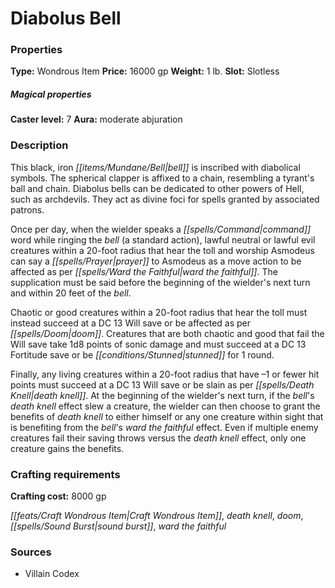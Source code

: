 ﻿---
Title: "Diabolus Bell"
Type: "Wondrous Item"
Price: "16000 gp"
Weight: "1 lb."
Slot: "Slotless"
Caster level: "7"
Aura: "moderate abjuration"
Description: |
  "This black, iron bell is inscribed with diabolical symbols. The spherical clapper is affixed to a chain, resembling a tyrant's ball and chain. _Diabolus bells_ can be dedicated to other powers of Hell, such as archdevils. They act as divine foci for spells granted by associated patrons.
  Once per day, when the wielder speaks a command word while ringing the bell (a standard action), lawful neutral or lawful evil creatures within a 20-foot radius that hear the toll and worship Asmodeus can say a prayer to Asmodeus as a move action to be affected as per _ward the faithful_. The supplication must be said before the beginning of the wielder's next turn and within 20 feet of the bell.
  Chaotic or good creatures within a 20-foot radius that hear the toll must instead succeed at a DC 13 Will save or be affected as per _doom_. Creatures that are both chaotic and good that fail the Will save take 1d8 points of sonic damage and must succeed at a DC 13 Fortitude save or be stunned for 1 round.
  Finally, any living creatures within a 20-foot radius that have –1 or fewer hit points must succeed at a DC 13 Will save or be slain as per _death knell_. At the beginning of the wielder's next turn, if the bell's _death knell_ effect slew a creature, the wielder can then choose to grant the benefits of _death knell_ to either himself or any one creature within sight that is benefiting from the bell's _ward the faithful_ effect. Even if multiple enemy creatures fail their saving throws versus the _death knell_ effect, only one creature gains the benefits."
Crafting cost: "8000 gp"
Sources: "['Villain Codex']"
---

# Diabolus Bell

### Properties

**Type:** Wondrous Item **Price:** 16000 gp **Weight:** 1 lb. **Slot:** Slotless

##### Magical properties

**Caster level:** 7 **Aura:** moderate abjuration

### Description

This black, iron _[[items/Mundane/Bell|bell]]_ is inscribed with diabolical symbols. The spherical clapper is affixed to a chain, resembling a tyrant's ball and chain. Diabolus bells can be dedicated to other powers of Hell, such as archdevils. They act as divine foci for spells granted by associated patrons.

Once per day, when the wielder speaks a _[[spells/Command|command]]_ word while ringing the _bell_ (a standard action), lawful neutral or lawful evil creatures within a 20-foot radius that hear the toll and worship Asmodeus can say a _[[spells/Prayer|prayer]]_ to Asmodeus as a move action to be affected as per _[[spells/Ward the Faithful|ward the faithful]]_. The supplication must be said before the beginning of the wielder's next turn and within 20 feet of the _bell_.

Chaotic or good creatures within a 20-foot radius that hear the toll must instead succeed at a DC 13 Will save or be affected as per _[[spells/Doom|doom]]_. Creatures that are both chaotic and good that fail the Will save take 1d8 points of sonic damage and must succeed at a DC 13 Fortitude save or be _[[conditions/Stunned|stunned]]_ for 1 round.

Finally, any living creatures within a 20-foot radius that have –1 or fewer hit points must succeed at a DC 13 Will save or be slain as per _[[spells/Death Knell|death knell]]_. At the beginning of the wielder's next turn, if the _bell_'s _death knell_ effect slew a creature, the wielder can then choose to grant the benefits of _death knell_ to either himself or any one creature within sight that is benefiting from the _bell_'s _ward the faithful_ effect. Even if multiple enemy creatures fail their saving throws versus the _death knell_ effect, only one creature gains the benefits.

### Crafting requirements

**Crafting cost:** 8000 gp

_[[feats/Craft Wondrous Item|Craft Wondrous Item]]_, _death knell_, _doom_, _[[spells/Sound Burst|sound burst]]_, _ward the faithful_

### Sources

* Villain Codex